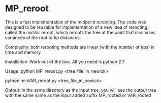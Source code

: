 # MP_reroot
This is a fast implementation of the midpoint rerooting. The code was designed to be reusable for implementation of a new idea of rerooting, called the minVar reroot, which reroots the tree at the point that minimizes variances of the root to tip distances.

Complexity: both rerooting methods are linear (with the number of tips) in time and memory.


Installation:
Work out of the box. All you need is python 2.7

Usage:
python MP_reroot.py \<tree_file_in_newick\>

python minVAR_reroot.py \<tree_file_in_newick\>

Output:
In the same directory as the input tree, you will see the output tree with the same name as the input added suffix MP_rooted or VAR_rooted
